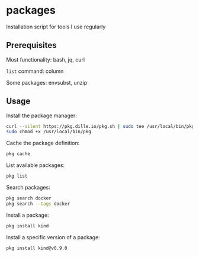 # packages

Installation script for tools I use regularly

## Prerequisites

Most functionality: bash, jq, curl

`list` command: column

Some packages: envsubst, unzip

## Usage

Install the package manager:

```bash
curl --silent https://pkg.dille.io/pkg.sh | sudo tee /usr/local/bin/pkg >/dev/null
sudo chmod +x /usr/local/bin/pkg
```

Cache the package definition:

```bash
pkg cache
```

List available packages:

```bash
pkg list
```

Search packages:

```bash
pkg search docker
pkg search --tags docker
```

Install a package:

```bash
pkg install kind
```

Install a specific version of a package:

```bash
pkg install kind@v0.9.0
```
